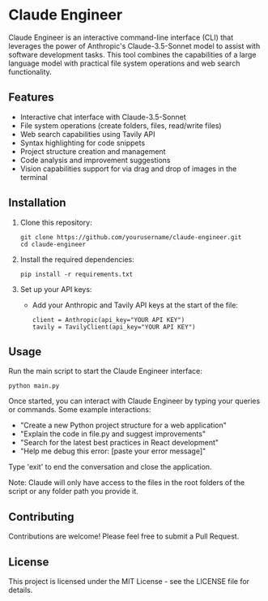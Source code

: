 # Claude Engineer

Claude Engineer is an interactive command-line interface (CLI) that leverages the power of Anthropic's Claude-3.5-Sonnet model to assist with software development tasks. This tool combines the capabilities of a large language model with practical file system operations and web search functionality.

## Features

- Interactive chat interface with Claude-3.5-Sonnet
- File system operations (create folders, files, read/write files)
- Web search capabilities using Tavily API
- Syntax highlighting for code snippets
- Project structure creation and management
- Code analysis and improvement suggestions
- Vision capabilities support for via drag and drop of images in the terminal

## Installation

1. Clone this repository:
   ```
   git clone https://github.com/yourusername/claude-engineer.git
   cd claude-engineer
   ```

2. Install the required dependencies:
   ```
   pip install -r requirements.txt
   ```

3. Set up your API keys:
   - Add your Anthropic and Tavily API keys at the start of the file:
     ```
     client = Anthropic(api_key="YOUR API KEY")
     tavily = TavilyClient(api_key="YOUR API KEY")
     ```

## Usage

Run the main script to start the Claude Engineer interface:

```
python main.py
```

Once started, you can interact with Claude Engineer by typing your queries or commands. Some example interactions:

- "Create a new Python project structure for a web application"
- "Explain the code in file.py and suggest improvements"
- "Search for the latest best practices in React development"
- "Help me debug this error: [paste your error message]"

Type 'exit' to end the conversation and close the application.

Note: Claude will only have access to the files in the root folders of the script or any folder path you provide it.

## Contributing

Contributions are welcome! Please feel free to submit a Pull Request.

## License

This project is licensed under the MIT License - see the LICENSE file for details.
